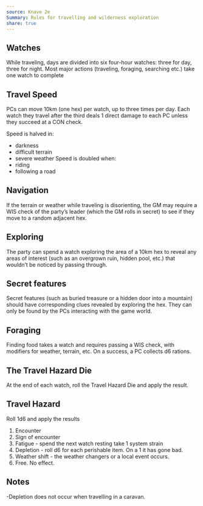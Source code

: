 ```yaml
---
source: Knave 2e
Summary: Rules for travelling and wilderness exploration
share: true
---
```

## Watches
While traveling, days are divided into six four-hour watches: three for day, three for night. Most major actions (traveling, foraging, searching etc.) take one watch to complete

## Travel Speed
PCs can move 10km (one hex) per watch, up to three times per day. Each watch they travel after the third deals 1 direct damage to each PC unless they succeed at a CON check.

Speed is halved in:
- darkness
- difficult terrain
- severe weather
Speed is doubled when:
- riding
- following a road

## Navigation
If the terrain or weather while traveling is disorienting, the GM may require a WIS check of the party’s leader (which the GM rolls in secret) to see if they move to a random adjacent hex. 

## Exploring
The party can spend a watch exploring the area of a 10km hex to reveal any areas of interest (such as an overgrown ruin, hidden pool, etc.) that wouldn’t be noticed by passing through. 

## Secret features
Secret features (such as buried treasure or a hidden door into a mountain) should have corresponding clues revealed by exploring the hex. They can only be found by the PCs interacting with the game world.

## Foraging
Finding food takes a watch and requires passing a WIS check, with modifiers for weather, terrain, etc. On a success, a PC collects d6 rations.

## The Travel Hazard Die
At the end of each watch, roll the Travel Hazard Die and apply the result.

## Travel Hazard
Roll 1d6 and apply the results
1. Encounter
2. Sign of encounter
3. Fatigue - spend the next watch resting take 1 system strain
4. Depletion - roll d6 for each perishable item. On a 1 it has gone bad.
5. Weather shift - the weather changers or a local event occurs.
6. Free. No effect.

## Notes
-Depletion does not occur when travelling in a caravan.